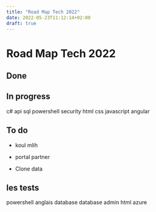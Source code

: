 ```yaml
---
title: "Road Map Tech 2022"
date: 2022-05-23T11:12:14+02:00
draft: true
---
```


# Road Map Tech 2022

## Done 

## In progress
c# 
api
sql
powershell
security
html
css
javascript
angular

## To do

- koul mlih
- portal partner

- Clone data 

## les tests

powershell
anglais
database 
database admin
html 
azure
